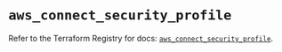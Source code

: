 # `aws_connect_security_profile`

Refer to the Terraform Registry for docs: [`aws_connect_security_profile`](https://registry.terraform.io/providers/hashicorp/aws/5.62.0/docs/resources/connect_security_profile).
